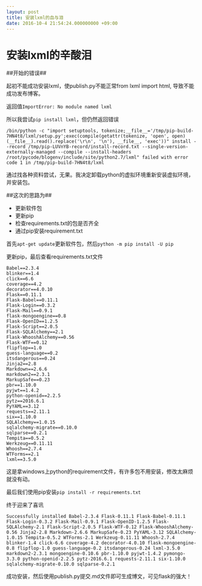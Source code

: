 ```yaml
---
layout: post
title: 安装lxml的血与泪
date: 2016-10-4 21:54:24.000000000 +09:00
---
```

# 安装lxml的辛酸泪 #

##开始的错误##

起初不能成功安装lxml，使publish.py不能正常from lxml import html, 导致不能成功发布博客。

返回值```ImportError: No module named lxml```

所以我尝试```pip install lxml```，但仍然返回错误

```/bin/python -c "import setuptools, tokenize;__file__='/tmp/pip-build-7HN4t8/lxml/setup.py';exec(compile(getattr(tokenize, 'open', open)(__file__).read().replace('\r\n', '\n'), __file__, 'exec'))" install --record /tmp/pip-LUVnYB-record/install-record.txt --single-version-externally-managed --compile --install-headers /root/pycode/blogenv/include/site/python2.7/lxml" failed with error code 1 in /tmp/pip-build-7HN4t8/lxml```


通过找各种资料尝试，无果。我决定卸载python的虚拟环境重新安装虚拟环境，并安装包。

##这次的思路为##

- 更新软件包
- 更新pip
- 检查requirements.txt的包是否齐全
- 通过pip安装requirement.txt

首先```apt-get update```更新软件包，然后```python -m pip install -U pip```

更新pip，最后查看requirements.txt文件

```
Babel==2.3.4
blinker==1.4
click==6.6
coverage==4.2
decorator==4.0.10
Flask==0.11.1
Flask-Babel==0.11.1
Flask-Login==0.3.2
Flask-Mail==0.9.1
flask-mongoengine==0.8
Flask-OpenID==1.2.5
Flask-Script==2.0.5
Flask-SQLAlchemy==2.1
Flask-WhooshAlchemy==0.56
Flask-WTF==0.12
flipflop==1.0
guess-language==0.2
itsdangerous==0.24
Jinja2==2.8
Markdown==2.6.6
markdown2==2.3.1
MarkupSafe==0.23
pbr==1.10.0
pyjwt==1.4.2
python-openid==2.2.5
pytz==2016.6.1
PyYAML==3.12
requests==2.11.1
six==1.10.0
SQLAlchemy==1.0.15
sqlalchemy-migrate==0.10.0
sqlparse==0.2.1
Tempita==0.5.2
Werkzeug==0.11.11
Whoosh==2.7.4
WTForms==2.1
lxml==3.5.0
```

这是拿windows上python的requirement文件，有许多包不用安装，修改太麻烦就没有动。

最后我们使用pip安装```pip install -r requirements.txt```


终于迎来了喜讯


```Successfully installed Babel-2.3.4 Flask-0.11.1 Flask-Babel-0.11.1 Flask-Login-0.3.2 Flask-Mail-0.9.1 Flask-OpenID-1.2.5 Flask-SQLAlchemy-2.1 Flask-Script-2.0.5 Flask-WTF-0.12 Flask-WhooshAlchemy-0.56 Jinja2-2.8 Markdown-2.6.6 MarkupSafe-0.23 PyYAML-3.12 SQLAlchemy-1.0.15 Tempita-0.5.2 WTForms-2.1 Werkzeug-0.11.11 Whoosh-2.7.4 blinker-1.4 click-6.6 coverage-4.2 decorator-4.0.10 flask-mongoengine-0.8 flipflop-1.0 guess-language-0.2 itsdangerous-0.24 lxml-3.5.0 markdown2-2.3.1 mongoengine-0.10.6 pbr-1.10.0 pyjwt-1.4.2 pymongo-3.3.0 python-openid-2.2.5 pytz-2016.6.1 requests-2.11.1 six-1.10.0 sqlalchemy-migrate-0.10.0 sqlparse-0.2.1```


成功安装，然后使用publish.py提交.md文件即可生成博文，可见flask的强大！